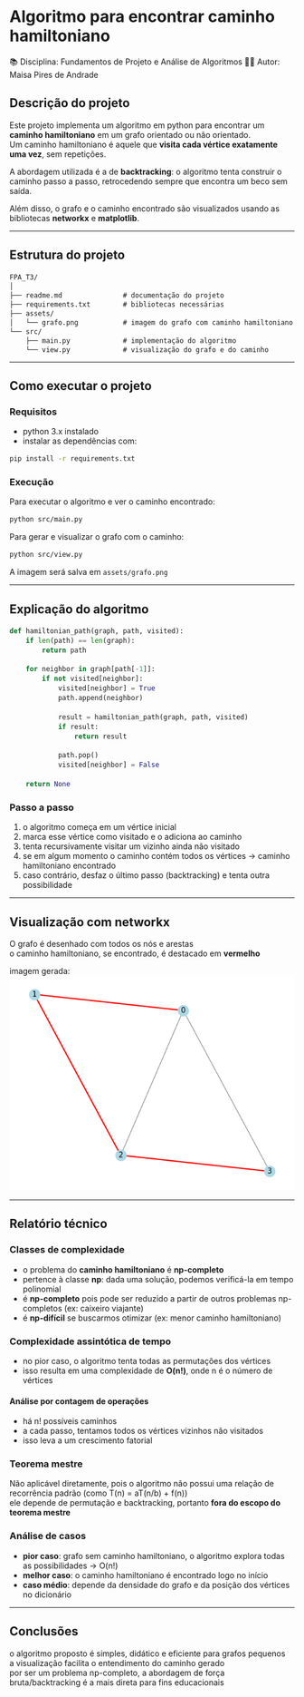 
# Algoritmo para encontrar caminho hamiltoniano

📚 Disciplina: Fundamentos de Projeto e Análise de Algoritmos
👨‍💻 Autor: Maisa Pires de Andrade

## Descrição do projeto

Este projeto implementa um algoritmo em python para encontrar um **caminho hamiltoniano** em um grafo orientado ou não orientado.  
Um caminho hamiltoniano é aquele que **visita cada vértice exatamente uma vez**, sem repetições.

A abordagem utilizada é a de **backtracking**: o algoritmo tenta construir o caminho passo a passo, retrocedendo sempre que encontra um beco sem saída.

Além disso, o grafo e o caminho encontrado são visualizados usando as bibliotecas **networkx** e **matplotlib**.

---

## Estrutura do projeto

```
FPA_T3/
│
├── readme.md               # documentação do projeto
├── requirements.txt        # bibliotecas necessárias
├── assets/
│   └── grafo.png           # imagem do grafo com caminho hamiltoniano 
└── src/
    ├── main.py             # implementação do algoritmo
    └── view.py             # visualização do grafo e do caminho
```

---

## Como executar o projeto

### Requisitos

- python 3.x instalado  
- instalar as dependências com:

```bash
pip install -r requirements.txt
```

### Execução

Para executar o algoritmo e ver o caminho encontrado:

```bash
python src/main.py
```

Para gerar e visualizar o grafo com o caminho:

```bash
python src/view.py
```

A imagem será salva em `assets/grafo.png`

---

## Explicação do algoritmo

```python
def hamiltonian_path(graph, path, visited):
    if len(path) == len(graph):
        return path

    for neighbor in graph[path[-1]]:
        if not visited[neighbor]:
            visited[neighbor] = True
            path.append(neighbor)

            result = hamiltonian_path(graph, path, visited)
            if result:
                return result

            path.pop()
            visited[neighbor] = False

    return None
```

### Passo a passo

1. o algoritmo começa em um vértice inicial
2. marca esse vértice como visitado e o adiciona ao caminho
3. tenta recursivamente visitar um vizinho ainda não visitado
4. se em algum momento o caminho contém todos os vértices → caminho hamiltoniano encontrado
5. caso contrário, desfaz o último passo (backtracking) e tenta outra possibilidade

---

## Visualização com networkx

O grafo é desenhado com todos os nós e arestas  
o caminho hamiltoniano, se encontrado, é destacado em **vermelho**

imagem gerada:
![grafo com caminho hamiltoniano](assets/grafo.png)

---

## Relatório técnico

### Classes de complexidade

- o problema do **caminho hamiltoniano** é **np-completo**
- pertence à classe **np**: dada uma solução, podemos verificá-la em tempo polinomial
- é **np-completo** pois pode ser reduzido a partir de outros problemas np-completos (ex: caixeiro viajante)
- é **np-difícil** se buscarmos otimizar (ex: menor caminho hamiltoniano)

### Complexidade assintótica de tempo

- no pior caso, o algoritmo tenta todas as permutações dos vértices  
- isso resulta em uma complexidade de **O(n!)**, onde n é o número de vértices

#### Análise por contagem de operações

- há n! possíveis caminhos
- a cada passo, tentamos todos os vértices vizinhos não visitados
- isso leva a um crescimento fatorial

### Teorema mestre

Não aplicável diretamente, pois o algoritmo não possui uma relação de recorrência padrão (como T(n) = aT(n/b) + f(n))  
ele depende de permutação e backtracking, portanto **fora do escopo do teorema mestre**

### Análise de casos

- **pior caso**: grafo sem caminho hamiltoniano, o algoritmo explora todas as possibilidades → O(n!)
- **melhor caso**: o caminho hamiltoniano é encontrado logo no início
- **caso médio**: depende da densidade do grafo e da posição dos vértices no dicionário

---

## Conclusões

o algoritmo proposto é simples, didático e eficiente para grafos pequenos  
a visualização facilita o entendimento do caminho gerado  
por ser um problema np-completo, a abordagem de força bruta/backtracking é a mais direta para fins educacionais
